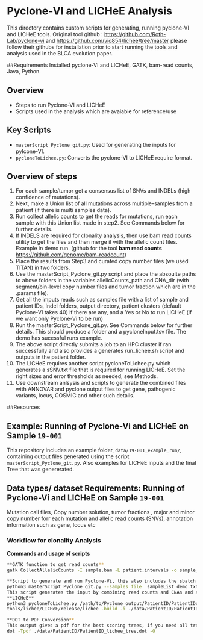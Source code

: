 # Pyclone-VI and LICHeE Analysis

This directory contains custom scripts for generating, running pyclone-VI and LICHeE tools. 
Original tool github : https://github.com/Roth-Lab/pyclone-vi and https://github.com/viq854/lichee/tree/master please follow their githubs for installation prior to start running the tools and analysis used in the BLCA evolution paper. 

##Requirements
Installed pyclone-VI and LICHeE, GATK, bam-read counts, Java, Python. 

## Overview
- Steps to run Pyclone-VI and LICHeE
- Scripts used in the analysis which are avaiable for reference/use

## Key Scripts
- `masterScript_Pyclone_git.py`: Used for generating the inputs for pylcone-VI.
- `pycloneToLichee.py`: Converts the pyclone-VI to LICHeE require format. 


## Overview of steps
1. For each sample/tumor get a consensus list of SNVs and INDELs (high confidence of mutations).
2. Next, make a Union list of all mutations across multiple-samples from a patient (if there is multi samples data).
3. Run collect allelic counts to get the reads for mutations, run each sample with this Union list made in step2. See Commands below for further details.
4. If INDELS are required for clonality analysis, then use bam read counts utility to get the files and then merge it with the allelic count files. Example in demo run. (github for the tool **bam read counts** https://github.com/genome/bam-readcount)
5. Place the results from Step3 and curated copy number files (we used TITAN) in two folders.
6. Use the masterScript_Pyclone_git.py script and place the absoulte paths to above folders in the variables allelicCounts_path and CNA_dir (with segment/bin-level copy number files and tumor fraction which are in the .params file).
7. Get all the imputs reads such as samples file with a list of sample and patient IDs, Indel folders, output directory, patient clusters (default Pyclone-VI takes 40) if there are any, and a Yes or No to run LICHeE (if we want only Pyclone-Vi to be run)
8. Run the masterScript_Pyclone_git.py. See Commands below for further details. This should produce a folder and a pycloneInput.tsv file. The demo has sucessful runs example.
9. The above script directly submits a job to an HPC cluster if ran successfully and also provides a generates run_lichee.sh script and outputs in the patient folder.
10. The LICHeE requires another script pycloneToLichee.py which generates a sSNV.txt file that is required for running LICHeE. Set the right sizes and error thresholds as needed, see Methods.
11. Use downstream anlsysis and scripts to generate the combined files with ANNOVAR and pyclone output files to get gene, pathogenic variants, locus, COSMIC and other such details. 

   
##Resources
## Example: Running of Pyclone-Vi and LICHeE on Sample `19-001`
This repository includes an example folder, `data/19-001_example_run/`, containing output files generated using the script `masterScript_Pyclone_git.py`. Also examples for LICHeE inputs and the final Tree that was genererated. 

## Data types/ dataset Requirements: Running of Pyclone-Vi and LICHeE on Sample `19-001`
Mutation call files, Copy number solution, tumor fractions , major and minor copy number forr each mutation and allelic read counts (SNVs), annotation information such as gene, locus etc


### Workflow for clonality Analysis

**Commands and usage of scripts**
```bash
**GATK function to get read counts**
gatk CollectAllelicCounts -I sample.bam -L patient.intervals -o sample_allelicCounts_output.tsv

**Script to generate and run Pyclone-Vi, this also includes the sbatch script to submit the slurm job to HPC**
python3 masterScript_Pyclone_git.py --samples_file  sampleList_demo.txt --patient_clusters 40 --indels "No" --indels_Dir "" --runLichee "Yes" --output_dir ./data/sample_name/
This script generates the input by combining read counts and CNAs and alo generate/submits a sbatch script for running on HPC, this slurm script has both the steps of pyclone-vi (fit and write-results).
**LICHeE**
python3 pycloneToLichee.py /path/to/Pyclone_output/PatientID/PatientIDoutput.tsv ./data/PatientID/ PatientID
tools/lichee/LICHeE/release/lichee -build -i ./data/PatientID/PatientID_lichee_sSNV.txt -cp -sampleProfile -minRobustNodeSupport 2 -minClusterSize 2 -maxClusterDist 0.2 -minPrivateClusterSize 1 -e 0.1 -o ../data/PatientID/PatientID_lichee_trees.txt -dotFile  ./data/PatientID/PatientID_lichee_tree.dot -color -dot

**DOT to PDF Conversion**
This output gives a pdf for the best scoring trees, if you need all trees or wish  to remove certain nodes/clusters from Pyclobe-VI then choose the GUI mode to get the trees.  https://github.com/viq854/lichee/tree/master and use the -showTree Flag. 
dot -Tpdf ./data/PatientID/PatientID_lichee_tree.dot -O

